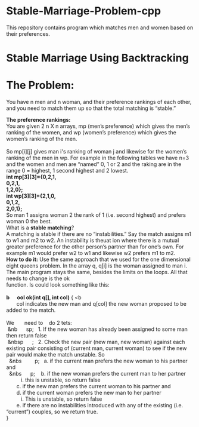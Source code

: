 Stable-Marriage-Problem-cpp
===========================

This repository contains program which matches men and women based on their preferences.

Stable Marriage Using Backtracking
==================================
The Problem:
===========
You have n men and n woman, and their preference rankings of each other, and you need to match them up so that 
the total matching is “stable.”

<b>The preference rankings:</b><br>
You are given 2 n X n arrays, mp (men’s preference) which gives the men’s ranking of the women, 
and wp (women’s preference) which gives the women’s ranking of the men.<br><br>
So mp[i][j] gives man i's ranking of woman j and likewise for the women’s ranking of the men in wp.
For example in the following tables we have n=3 and the women and men are “named” 0, 1 or 2 and the raking are 
in the range 0 = highest, 1 second highest and 2 lowest.
<b><br>
int mp[3][3]={0,2,1,
<br>          0,2,1,
<br>          1,2,0};
<br>int wp[3][3]={2,1,0,
<br>             0,1,2,
<br>             2,0,1};
<br>              </b>
So man 1 assigns woman 2 the rank of 1 (i.e. second highest) and prefers woman 0 the best.
<br>What is a <b>stable matching</b>?<br>
A matching is stable if there are no “instabilities.” Say the match assigns m1 to w1 and m2 to w2. An instability 
is theuat ion where there is a mutual greater preference for the other person’s partner than for one’s own. 
For example m1 would prefer w2 to w1 and likewise w2 prefers m1 to m2.
<br><b>How to do it:</b>
Use the same approach that we used for the one dimensional eight queens problem. In the array q, q[i] is the woman 
assigned to man i. The main program stays the same, besides the limits on the loops. All that needs to change is the 
ok<br> function. Is could look something like this:
<br>&nbsp;&nbsp;&nbsp;&nbsp;
<br><b>b&nbsp;&nbsp;&nbsp;&nbsp;&nbsp;&nbsp;ool ok(int q[], int col)</b> {
<b<br>  &nbsp;&nbsp;&nbsp;&nbsp;&nbsp;&nbsp;        col indicates the new man and q[col] the new woman proposed to be added to the match.
<br><br>We &nbsp;&nbsp;&nbsp;&nbsp;&nbsp;&nbsp;need to&nbsp;&nbsp;&nbsp; do 2 tets:
<br>&nbsp;&nb&nbsp;&nbsp;&nbsp;&nbsp;&nbsp;&nbsp;sp;&nbsp;&nbsp;    1. If the new woman has already been assigned to some man then return false
<br>&nbsp;&nbsp&nbsp;&nbsp;&nbsp;&nbsp;&nbsp;&nbsp;;&nbsp;&nbsp;    2. Check the new pair (new man, new woman) against each existing pair consisting of (current man, current woman) to see if the new pair would make the match unstable. So
<br>&nbsp;&nbsp;&nbs&nbsp;&nbsp;&nbsp;&nbsp;&nbsp;&nbsp;&nbsp;&nbsp;&nbsp;p;&nbsp;&nbsp;        a. if the current man prefers the new woman to his partner and
<br>&nbsp;&nbsp;&nbs&nbsp;&nbsp;&nbsp;&nbsp;&nbsp;&nbsp;p;&nbsp;&nbsp;&nbsp;        b. if the new woman prefers the current man to her partner
<br>&nbsp;&nbsp;&nbsp;&nbsp;&nbsp;&nbsp;&nbsp;&nbsp;&nbsp;                i. this is unstable, so return false
<br>&nbsp;&nbsp;&nbsp;&nbsp;&nbsp;&nbsp;        c. if the new man prefers the current woman to his partner and
<br>&nbsp;&nbsp;&nbsp;&nbsp;&nbsp;&nbsp;        d. if the current woman prefers the new man to her partner
<br>&nbsp;&nbsp;&nbsp;&nbsp;&nbsp;&nbsp;&nbsp;&nbsp;&nbsp;      i. This is unstable, so return false
<br>&nbsp;&nbsp;&nbsp;&nbsp;&nbsp;&nbsp;        e. if there are no instabilities introduced with any of the existing (i.e. “current”) couples, so we return true.
<br>}
